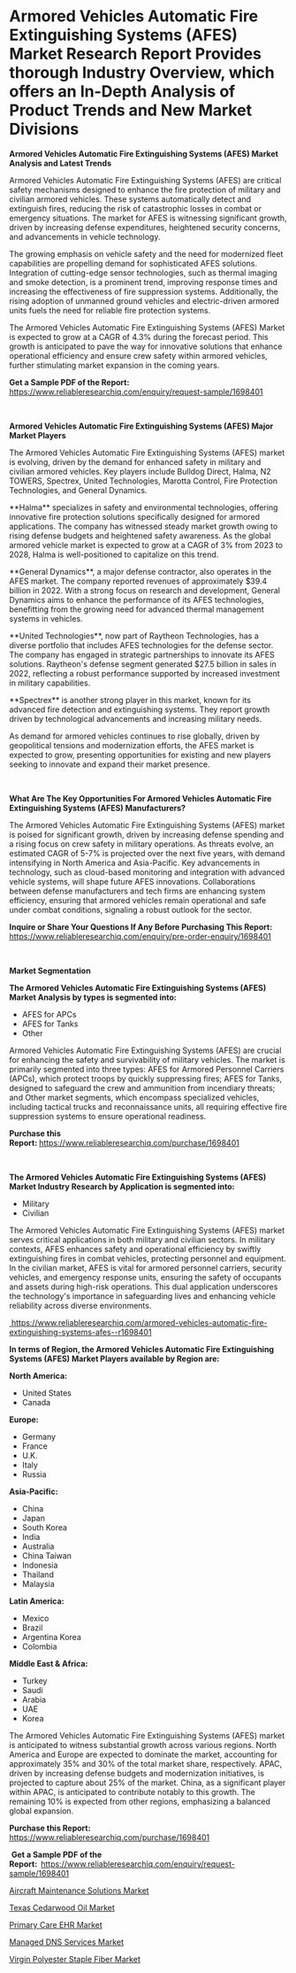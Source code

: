 <p><h1>Armored Vehicles Automatic Fire Extinguishing Systems (AFES) Market Research Report Provides thorough Industry Overview, which offers an In-Depth Analysis of Product Trends and New Market Divisions</h1></p><p><strong>Armored Vehicles Automatic Fire Extinguishing Systems (AFES) Market Analysis and Latest Trends</strong></p>
<p><p>Armored Vehicles Automatic Fire Extinguishing Systems (AFES) are critical safety mechanisms designed to enhance the fire protection of military and civilian armored vehicles. These systems automatically detect and extinguish fires, reducing the risk of catastrophic losses in combat or emergency situations. The market for AFES is witnessing significant growth, driven by increasing defense expenditures, heightened security concerns, and advancements in vehicle technology.</p><p>The growing emphasis on vehicle safety and the need for modernized fleet capabilities are propelling demand for sophisticated AFES solutions. Integration of cutting-edge sensor technologies, such as thermal imaging and smoke detection, is a prominent trend, improving response times and increasing the effectiveness of fire suppression systems. Additionally, the rising adoption of unmanned ground vehicles and electric-driven armored units fuels the need for reliable fire protection systems.</p><p>The Armored Vehicles Automatic Fire Extinguishing Systems (AFES) Market is expected to grow at a CAGR of 4.3% during the forecast period. This growth is anticipated to pave the way for innovative solutions that enhance operational efficiency and ensure crew safety within armored vehicles, further stimulating market expansion in the coming years.</p></p>
<p><strong>Get a Sample PDF of the Report:&nbsp;</strong> <a href="https://www.reliableresearchiq.com/enquiry/request-sample/1698401?utm_campaign=104&utm_medium=2&utm_source=Github&utm_content=ia&utm_term=19112024&utm_id=armored-vehicles-automatic-fire-extinguishing-systems-afes">https://www.reliableresearchiq.com/enquiry/request-sample/1698401</a></p>
<p>&nbsp;</p>
<p><strong>Armored Vehicles Automatic Fire Extinguishing Systems (AFES) Major Market Players</strong></p>
<p><p>The Armored Vehicles Automatic Fire Extinguishing Systems (AFES) market is evolving, driven by the demand for enhanced safety in military and civilian armored vehicles. Key players include Bulldog Direct, Halma, N2 TOWERS, Spectrex, United Technologies, Marotta Control, Fire Protection Technologies, and General Dynamics.</p><p>**Halma** specializes in safety and environmental technologies, offering innovative fire protection solutions specifically designed for armored applications. The company has witnessed steady market growth owing to rising defense budgets and heightened safety awareness. As the global armored vehicle market is expected to grow at a CAGR of 3% from 2023 to 2028, Halma is well-positioned to capitalize on this trend.</p><p>**General Dynamics**, a major defense contractor, also operates in the AFES market. The company reported revenues of approximately $39.4 billion in 2022. With a strong focus on research and development, General Dynamics aims to enhance the performance of its AFES technologies, benefitting from the growing need for advanced thermal management systems in vehicles.</p><p>**United Technologies**, now part of Raytheon Technologies, has a diverse portfolio that includes AFES technologies for the defense sector. The company has engaged in strategic partnerships to innovate its AFES solutions. Raytheon's defense segment generated $27.5 billion in sales in 2022, reflecting a robust performance supported by increased investment in military capabilities.</p><p>**Spectrex** is another strong player in this market, known for its advanced fire detection and extinguishing systems. They report growth driven by technological advancements and increasing military needs.</p><p>As demand for armored vehicles continues to rise globally, driven by geopolitical tensions and modernization efforts, the AFES market is expected to grow, presenting opportunities for existing and new players seeking to innovate and expand their market presence.</p></p>
<p>&nbsp;</p>
<p><strong>What Are The Key Opportunities For Armored Vehicles Automatic Fire Extinguishing Systems (AFES) Manufacturers?</strong></p>
<p><p>The Armored Vehicles Automatic Fire Extinguishing Systems (AFES) market is poised for significant growth, driven by increasing defense spending and a rising focus on crew safety in military operations. As threats evolve, an estimated CAGR of 5-7% is projected over the next five years, with demand intensifying in North America and Asia-Pacific. Key advancements in technology, such as cloud-based monitoring and integration with advanced vehicle systems, will shape future AFES innovations. Collaborations between defense manufacturers and tech firms are enhancing system efficiency, ensuring that armored vehicles remain operational and safe under combat conditions, signaling a robust outlook for the sector.</p></p>
<p><strong>Inquire or Share Your Questions If Any Before Purchasing This Report:</strong> <a href="https://www.reliableresearchiq.com/enquiry/pre-order-enquiry/1698401?utm_campaign=104&utm_medium=2&utm_source=Github&utm_content=ia&utm_term=19112024&utm_id=armored-vehicles-automatic-fire-extinguishing-systems-afes">https://www.reliableresearchiq.com/enquiry/pre-order-enquiry/1698401</a></p>
<p>&nbsp;</p>
<p><strong>Market Segmentation</strong></p>
<p><strong>The Armored Vehicles Automatic Fire Extinguishing Systems (AFES) Market Analysis by types is segmented into:</strong></p>
<p><ul><li>AFES for APCs</li><li>AFES for Tanks</li><li>Other</li></ul></p>
<p><p>Armored Vehicles Automatic Fire Extinguishing Systems (AFES) are crucial for enhancing the safety and survivability of military vehicles. The market is primarily segmented into three types: AFES for Armored Personnel Carriers (APCs), which protect troops by quickly suppressing fires; AFES for Tanks, designed to safeguard the crew and ammunition from incendiary threats; and Other market segments, which encompass specialized vehicles, including tactical trucks and reconnaissance units, all requiring effective fire suppression systems to ensure operational readiness.</p></p>
<p><strong>Purchase this Report:&nbsp;</strong><a href="https://www.reliableresearchiq.com/purchase/1698401?utm_campaign=104&utm_medium=2&utm_source=Github&utm_content=ia&utm_term=19112024&utm_id=armored-vehicles-automatic-fire-extinguishing-systems-afes">https://www.reliableresearchiq.com/purchase/1698401</a></p>
<p>&nbsp;</p>
<p><strong>The Armored Vehicles Automatic Fire Extinguishing Systems (AFES) Market Industry Research by Application is segmented into:</strong></p>
<p><ul><li>Military</li><li>Civilian</li></ul></p>
<p><p>The Armored Vehicles Automatic Fire Extinguishing Systems (AFES) market serves critical applications in both military and civilian sectors. In military contexts, AFES enhances safety and operational efficiency by swiftly extinguishing fires in combat vehicles, protecting personnel and equipment. In the civilian market, AFES is vital for armored personnel carriers, security vehicles, and emergency response units, ensuring the safety of occupants and assets during high-risk operations. This dual application underscores the technology's importance in safeguarding lives and enhancing vehicle reliability across diverse environments.</p></p>
<p><a href="https://www.reliableresearchiq.com/armored-vehicles-automatic-fire-extinguishing-systems-afes--r1698401?utm_campaign=104&utm_medium=2&utm_source=Github&utm_content=ia&utm_term=19112024&utm_id=armored-vehicles-automatic-fire-extinguishing-systems-afes">&nbsp;https://www.reliableresearchiq.com/armored-vehicles-automatic-fire-extinguishing-systems-afes--r1698401</a></p>
<p><strong>In terms of Region, the Armored Vehicles Automatic Fire Extinguishing Systems (AFES) Market Players available by Region are:</strong></p>
<p>
    <p> <strong> North America: </strong>
        <ul>
            <li>United States</li>
            <li>Canada</li>
        </ul>
        </p> 
    <p> <strong> Europe: </strong>
        <ul>
            <li>Germany</li>
            <li>France</li>
            <li>U.K.</li>
            <li>Italy</li>
            <li>Russia</li>
        </ul>
        </p> 
    <p> <strong> Asia-Pacific: </strong>
        <ul>
            <li>China</li>
            <li>Japan</li>
            <li>South Korea</li>
            <li>India</li>
            <li>Australia</li>
            <li>China Taiwan</li>
            <li>Indonesia</li>
            <li>Thailand</li>
            <li>Malaysia</li>
        </ul>
        </p> 
    <p> <strong> Latin America: </strong>
        <ul>
            <li>Mexico</li>
            <li>Brazil</li>
            <li>Argentina Korea</li>
            <li>Colombia</li>
        </ul>
        </p> 
    <p> <strong> Middle East & Africa: </strong>
        <ul>
            <li>Turkey</li>
            <li>Saudi</li>
            <li>Arabia</li>
            <li>UAE</li>
            <li>Korea</li>
        </ul>
    </p>
    </p>
<p><p>The Armored Vehicles Automatic Fire Extinguishing Systems (AFES) market is anticipated to witness substantial growth across various regions. North America and Europe are expected to dominate the market, accounting for approximately 35% and 30% of the total market share, respectively. APAC, driven by increasing defense budgets and modernization initiatives, is projected to capture about 25% of the market. China, as a significant player within APAC, is anticipated to contribute notably to this growth. The remaining 10% is expected from other regions, emphasizing a balanced global expansion.</p></p>
<p><strong>Purchase this Report: </strong><a href="https://www.reliableresearchiq.com/purchase/1698401?utm_campaign=104&utm_medium=2&utm_source=Github&utm_content=ia&utm_term=19112024&utm_id=armored-vehicles-automatic-fire-extinguishing-systems-afes">https://www.reliableresearchiq.com/purchase/1698401</a></p>
<p>&nbsp;<strong>Get a Sample PDF of the Report:&nbsp;&nbsp;</strong><a href="https://www.reliableresearchiq.com/enquiry/request-sample/1698401?utm_campaign=104&utm_medium=2&utm_source=Github&utm_content=ia&utm_term=19112024&utm_id=armored-vehicles-automatic-fire-extinguishing-systems-afes">https://www.reliableresearchiq.com/enquiry/request-sample/1698401</a></p>
<p><strong></strong></p>
<p><p><a href="https://www.linkedin.com/pulse/key-drivers-aircraft-maintenance-solutions-market-trends-rmmzc?utm_campaign=104&utm_medium=2&utm_source=Github&utm_content=ia&utm_term=19112024&utm_id=armored-vehicles-automatic-fire-extinguishing-systems-afes">Aircraft Maintenance Solutions Market</a></p><p><a href="https://www.linkedin.com/pulse/texas-cedarwood-oil-market-drivers-challenges-forecast-fs8ye?utm_campaign=104&utm_medium=2&utm_source=Github&utm_content=ia&utm_term=19112024&utm_id=armored-vehicles-automatic-fire-extinguishing-systems-afes">Texas Cedarwood Oil Market</a></p><p><a href="https://issuu.com/reportprime-2/docs/primary-care-ehr-market-size-2030.p_3f5dced9e3085f?utm_campaign=104&utm_medium=2&utm_source=Github&utm_content=ia&utm_term=19112024&utm_id=armored-vehicles-automatic-fire-extinguishing-systems-afes">Primary Care EHR Market</a></p><p><a href="https://issuu.com/reportprime-2/docs/managed-dns-services-market-size-20_56754bb67bb7fe?utm_campaign=104&utm_medium=2&utm_source=Github&utm_content=ia&utm_term=19112024&utm_id=armored-vehicles-automatic-fire-extinguishing-systems-afes">Managed DNS Services Market</a></p><p><a href="https://www.linkedin.com/pulse/future-innovation-global-virgin-polyester-staple-fiber-dtcee?utm_campaign=104&utm_medium=2&utm_source=Github&utm_content=ia&utm_term=19112024&utm_id=armored-vehicles-automatic-fire-extinguishing-systems-afes">Virgin Polyester Staple Fiber Market</a></p></p>